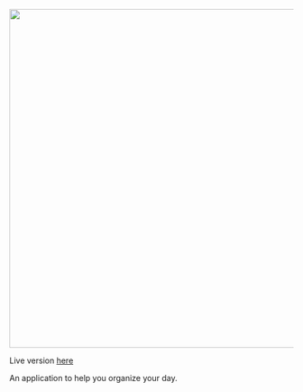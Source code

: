 <p align="center">
  <img src="https://i.gyazo.com/981c0c1dbd04328e783d9e87a83cecea.png" width="600"/>
</p>

Live version [here](https://g-harel.github.io/Agenda/)

An application to help you organize your day.